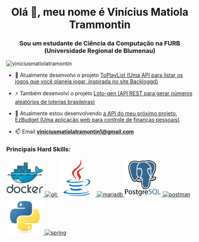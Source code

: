 <h1 align="center">Olá 👋, meu nome é Vinícius Matiola Trammontin</h1>
<h3 align="center">Sou um estudante de Ciência da Computação na FURB (Universidade Regional de Blumenau)</h3>

<p align="left"> <img src="https://komarev.com/ghpvc/?username=viniciusmatiolatramontin&label=Profile%20views&color=9d23a0&style=flat-square" alt="viniciusmatiolatramontin" /> </p>

- 🔭 Atualmente desenvolvi o projeto [ToPlayList (Uma API para listar os jogos que você planeja jogar, inspirada no site Backloggd)](https://github.com/viniciusmatiolatramontin/ToPlayList)

- ⚡ Também desenvolvi o projeto [Loto-gen (API REST para gerar números aleatórios de loterias brasileiras)](https://github.com/viniciusmatiolatramontin/loto-gen)

- 🌱 Atualmente estou desenvolvendo [a API do meu próximo projeto, EzBudget (Uma aplicação web para controle de finanças pessoais)](https://github.com/viniciusmatiolatramontin/EzBudgetAPI.git)


- 📫 Email **viniciusmatiolatramontin1@gmail.com**

<h3 align="left">Principais Hard Skills:</h3>
<p align="left"> <a href="https://www.docker.com/" target="_blank" rel="noreferrer"> <img src="https://raw.githubusercontent.com/devicons/devicon/master/icons/docker/docker-original-wordmark.svg" alt="docker" width="100" height="100"/> </a> <a href="https://git-scm.com/" target="_blank" rel="noreferrer"> <img src="https://www.vectorlogo.zone/logos/git-scm/git-scm-icon.svg" alt="git" width="100" height="100"/> </a> <a href="https://www.java.com" target="_blank" rel="noreferrer"> <img src="https://raw.githubusercontent.com/devicons/devicon/master/icons/java/java-original.svg" alt="java" width="100" height="100"/> </a> <a href="https://mariadb.org/" target="_blank" rel="noreferrer"> <img src="https://www.vectorlogo.zone/logos/mariadb/mariadb-icon.svg" alt="mariadb" width="100" height="100"/> </a> <a href="https://www.postgresql.org" target="_blank" rel="noreferrer"> <img src="https://raw.githubusercontent.com/devicons/devicon/master/icons/postgresql/postgresql-original-wordmark.svg" alt="postgresql" width="100" height="100"/> </a> <a href="https://postman.com" target="_blank" rel="noreferrer"> <img src="https://www.vectorlogo.zone/logos/getpostman/getpostman-icon.svg" alt="postman" width="100" height="100"/> </a> <a href="https://www.python.org" target="_blank" rel="noreferrer"> <img src="https://raw.githubusercontent.com/devicons/devicon/master/icons/python/python-original.svg" alt="python" width="100" height="100"/> </a> <a href="https://spring.io/" target="_blank" rel="noreferrer"> <img src="https://www.vectorlogo.zone/logos/springio/springio-icon.svg" alt="spring" width="100" height="100"/> </a> </p>


